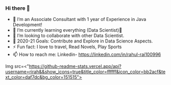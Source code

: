 ### Hi there 👋
- 🔭 I’m an Associate Consultant with 1 year of Experience in Java Development!
- 🌱 I’m currently learning everything (Data Scientist)🤣
- 👯 I’m looking to collaborate with other Data Scientist.
- 🥅 2020-21 Goals: Contribute and Explore in Data Science Aspects.
- ⚡ Fun fact: I love to travel, Read Novels, Play Sports
- 📫 How to reach me: Linkedin- https://linkedin.com/in/rahul-rai100996

Img src=<"https://github-readme-stats.vercel.app/api?username=rirah&&show_icons=true&title_color=ffffff&icon_color=bb2acf&text_color=daf7dc&bg_color=151515">
